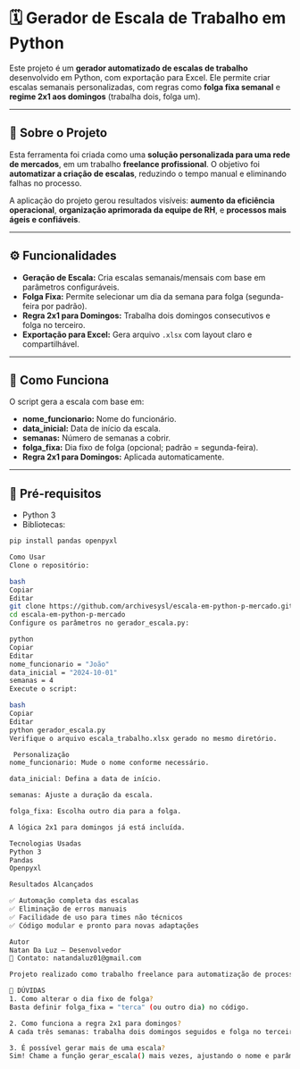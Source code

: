 # 🗓️ Gerador de Escala de Trabalho em Python

Este projeto é um **gerador automatizado de escalas de trabalho** desenvolvido em Python, com exportação para Excel. Ele permite criar escalas semanais personalizadas, com regras como **folga fixa semanal** e **regime 2x1 aos domingos** (trabalha dois, folga um).

---

## 💼 Sobre o Projeto

Esta ferramenta foi criada como uma **solução personalizada para uma rede de mercados**, em um trabalho **freelance profissional**. O objetivo foi **automatizar a criação de escalas**, reduzindo o tempo manual e eliminando falhas no processo.

A aplicação do projeto gerou resultados visíveis: **aumento da eficiência operacional**, **organização aprimorada da equipe de RH**, e **processos mais ágeis e confiáveis**.

---

## ⚙️ Funcionalidades

- **Geração de Escala:** Cria escalas semanais/mensais com base em parâmetros configuráveis.
- **Folga Fixa:** Permite selecionar um dia da semana para folga (segunda-feira por padrão).
- **Regra 2x1 para Domingos:** Trabalha dois domingos consecutivos e folga no terceiro.
- **Exportação para Excel:** Gera arquivo `.xlsx` com layout claro e compartilhável.

---

## 🚀 Como Funciona

O script gera a escala com base em:

- **nome_funcionario:** Nome do funcionário.
- **data_inicial:** Data de início da escala.
- **semanas:** Número de semanas a cobrir.
- **folga_fixa:** Dia fixo de folga (opcional; padrão = segunda-feira).
- **Regra 2x1 para Domingos:** Aplicada automaticamente.

---

## 🧰 Pré-requisitos

- Python 3
- Bibliotecas:

```bash
pip install pandas openpyxl

Como Usar
Clone o repositório:

bash
Copiar
Editar
git clone https://github.com/archivesysl/escala-em-python-p-mercado.git
cd escala-em-python-p-mercado
Configure os parâmetros no gerador_escala.py:

python
Copiar
Editar
nome_funcionario = "João"
data_inicial = "2024-10-01"
semanas = 4
Execute o script:

bash
Copiar
Editar
python gerador_escala.py
Verifique o arquivo escala_trabalho.xlsx gerado no mesmo diretório.

 Personalização
nome_funcionario: Mude o nome conforme necessário.

data_inicial: Defina a data de início.

semanas: Ajuste a duração da escala.

folga_fixa: Escolha outro dia para a folga.

A lógica 2x1 para domingos já está incluída.

Tecnologias Usadas
Python 3
Pandas
Openpyxl

Resultados Alcançados

✅ Automação completa das escalas
✅ Eliminação de erros manuais
✅ Facilidade de uso para times não técnicos
✅ Código modular e pronto para novas adaptações

Autor
Natan Da Luz – Desenvolvedor
📧 Contato: natandaluz01@gmail.com

Projeto realizado como trabalho freelance para automatização de processos em uma rede de mercados.

💭 DÚVIDAS
1. Como alterar o dia fixo de folga?
Basta definir folga_fixa = "terca" (ou outro dia) no código.

2. Como funciona a regra 2x1 para domingos?
A cada três semanas: trabalha dois domingos seguidos e folga no terceiro.

3. É possível gerar mais de uma escala?
Sim! Chame a função gerar_escala() mais vezes, ajustando o nome e parâmetros para cada funcionário.
